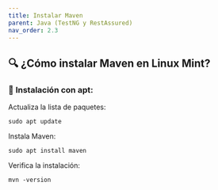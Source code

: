 ```yaml
---
title: Instalar Maven
parent: Java (TestNG y RestAssured)
nav_order: 2.3
---
```

## 🔍 **¿Cómo instalar Maven en Linux Mint?**

### 📌 **Instalación con apt:**

Actualiza la lista de paquetes:


```
sudo apt update
```

Instala Maven:

```
sudo apt install maven
```

Verifica la instalación:

```
mvn -version
```


